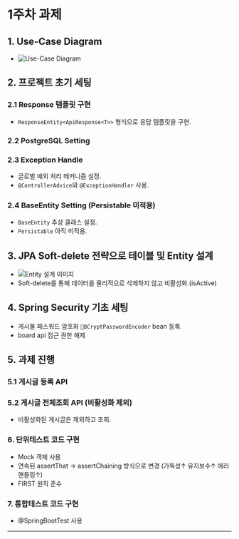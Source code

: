 # 1주차 과제

## 1. Use-Case Diagram

- ![Use-Case Diagram](https://github.com/user-attachments/assets/18981082-8938-4506-99fd-235d0bf48e9a)

## 2. 프로젝트 초기 세팅

### 2.1 Response 템플릿 구현

- `ResponseEntity<ApiResponse<T>>` 형식으로 응답 템플릿을 구현.

### 2.2 PostgreSQL Setting

### 2.3 Exception Handle

- 글로벌 예외 처리 메커니즘 설정.
- `@ControllerAdvice`와 `@ExceptionHandler` 사용.

### 2.4 BaseEntity Setting (Persistable 미적용)

- `BaseEntity` 추상 클래스 설정.
- `Persistable` 아직 미적용.

## 3. JPA Soft-delete 전략으로 테이블 및 Entity 설계

- ![Entity 설계 이미지](https://github.com/user-attachments/assets/a690f6e1-d308-40df-9b5a-d47ad2358b21)
- Soft-delete를 통해 데이터를 물리적으로 삭제하지 않고 비활성화.(isActive)

## 4. Spring Security 기초 세팅

- 게시물 패스워드 암호화 `BCryptPasswordEncoder` bean 등록.
- board api 접근 권한 해제

## 5. 과제 진행

### 5.1 게시글 등록 API

### 5.2 게시글 전체조회 API (비활성화 제외)

- 비활성화된 게시글은 제외하고 조회.

### 6. 단위테스트 코드 구현
- Mock 객체 사용
- 연속된 assertThat -> assertChaining 방식으로 변경 (가독성↑ 유지보수↑ 에러핸들링↑)
- FIRST 원칙 준수

### 7. 통합테스트 코드 구현
- @SpringBootTest 사용
---


